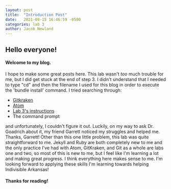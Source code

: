 ```yaml
---
layout: post
title:  "Introduction Post"
date:   2021-09-15 16:46:59 -0500
categories: lab 3
author: Jacob Newland
---
```


## Hello everyone!

#### Welcome to my blog.  

I hope to make some great posts here.  This lab wasn't *too* much trouble for me, but I did get stuck at the end of step 3.  I didn't understand that I needed to type "cd" and then the filename I used for this blog in order to execute the 'bundle install' command.  I tried searching through:
- [Gitkraken](https://www.gitkraken.com/)
- [Atom](https://atom.io/)
- [Lab 3's instructions](https://hendrix-cs.github.io/csci340/labs/jekyll.html)
- The command prompt

and unfortunately, I couldn't figure it out.  Luckily, on my way to ask Dr. Goadrich about it, my friend Garrett noticed my struggles and helped me.  Thanks, Garrett!  Other than this one little problem, this lab was quite straightforward to me.  Jekyll and Ruby are both completely new to me and the only practice I've had with Atom, GitKraken, and Git as a whole are labs one and two, so most of this is new to me, but I feel like I'm learning a lot and making great progress.  I think everything here makes sense to me.  I'm looking forward to applying these skills I'm learning towards helping Indivisible Arkansas!

#### Thanks for reading!
